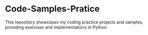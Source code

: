 # Code-Samples-Pratice
This repository showcases my coding practice projects and samples, providing exercises and implementations in Python.


